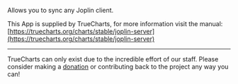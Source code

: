 Allows you to sync any Joplin client.

This App is supplied by TrueCharts, for more information visit the manual: [https://truecharts.org/charts/stable/joplin-server](https://truecharts.org/charts/stable/joplin-server)

---

TrueCharts can only exist due to the incredible effort of our staff.
Please consider making a [donation](https://truecharts.org/sponsor) or contributing back to the project any way you can!
